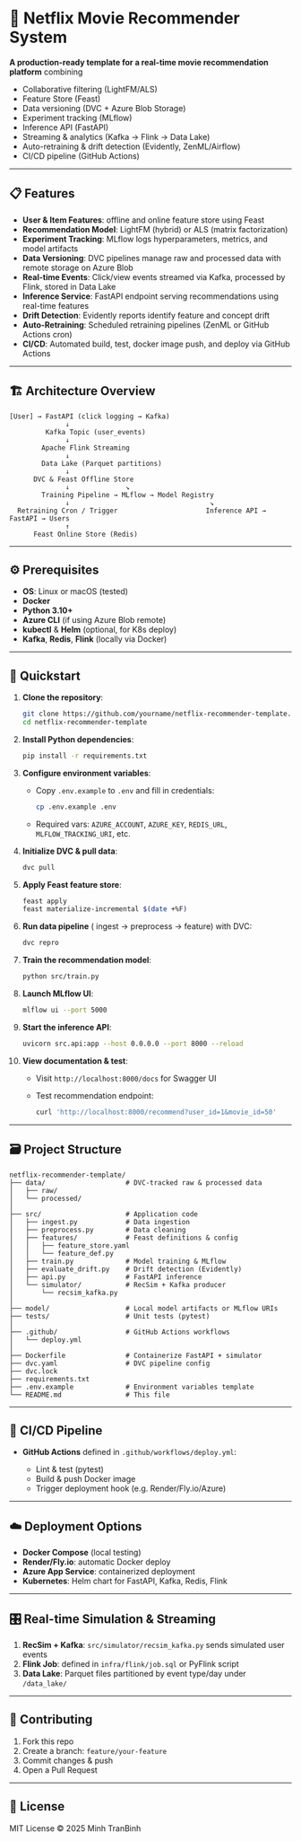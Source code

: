 # 🍿 Netflix Movie Recommender System

**A production-ready template for a real-time movie recommendation platform** combining

* Collaborative filtering (LightFM/ALS)
* Feature Store (Feast)
* Data versioning (DVC + Azure Blob Storage)
* Experiment tracking (MLflow)
* Inference API (FastAPI)
* Streaming & analytics (Kafka → Flink → Data Lake)
* Auto-retraining & drift detection (Evidently, ZenML/Airflow)
* CI/CD pipeline (GitHub Actions)

---

## 📋 Features

* **User & Item Features**: offline and online feature store using Feast
* **Recommendation Model**: LightFM (hybrid) or ALS (matrix factorization)
* **Experiment Tracking**: MLflow logs hyperparameters, metrics, and model artifacts
* **Data Versioning**: DVC pipelines manage raw and processed data with remote storage on Azure Blob
* **Real-time Events**: Click/view events streamed via Kafka, processed by Flink, stored in Data Lake
* **Inference Service**: FastAPI endpoint serving recommendations using real-time features
* **Drift Detection**: Evidently reports identify feature and concept drift
* **Auto-Retraining**: Scheduled retraining pipelines (ZenML or GitHub Actions cron)
* **CI/CD**: Automated build, test, docker image push, and deploy via GitHub Actions

---

## 🏗️ Architecture Overview

```text
[User] → FastAPI (click logging → Kafka)
              ↓
         Kafka Topic (user_events)
              ↓
        Apache Flink Streaming
              ↓
        Data Lake (Parquet partitions)
              ↓
      DVC & Feast Offline Store
              ↓              ↘
        Training Pipeline → MLflow → Model Registry
              ↓                                   ↘
  Retraining Cron / Trigger                      Inference API → FastAPI → Users
              ↑
      Feast Online Store (Redis)
```

---

## ⚙️ Prerequisites

* **OS**: Linux or macOS (tested)
* **Docker**
* **Python 3.10+**
* **Azure CLI** (if using Azure Blob remote)
* **kubectl** & **Helm** (optional, for K8s deploy)
* **Kafka**, **Redis**, **Flink** (locally via Docker)

---

## 🚀 Quickstart

1. **Clone the repository**:

   ```bash
   git clone https://github.com/yourname/netflix-recommender-template.git
   cd netflix-recommender-template
   ```

2. **Install Python dependencies**:

   ```bash
   pip install -r requirements.txt
   ```

3. **Configure environment variables**:

   * Copy `.env.example` to `.env` and fill in credentials:

     ```bash
     cp .env.example .env
     ```
   * Required vars: `AZURE_ACCOUNT`, `AZURE_KEY`, `REDIS_URL`, `MLFLOW_TRACKING_URI`, etc.

4. **Initialize DVC & pull data**:

   ```bash
   dvc pull
   ```

5. **Apply Feast feature store**:

   ```bash
   feast apply
   feast materialize-incremental $(date +%F)
   ```

6. **Run data pipeline** (
   ingest → preprocess → feature) with DVC:

   ```bash
   dvc repro
   ```

7. **Train the recommendation model**:

   ```bash
   python src/train.py
   ```

8. **Launch MLflow UI**:

   ```bash
   mlflow ui --port 5000
   ```

9. **Start the inference API**:

   ```bash
   uvicorn src.api:app --host 0.0.0.0 --port 8000 --reload
   ```

10. **View documentation & test**:

    * Visit `http://localhost:8000/docs` for Swagger UI
    * Test recommendation endpoint:

      ```bash
      curl 'http://localhost:8000/recommend?user_id=1&movie_id=50'
      ```

---

## 🗃️ Project Structure

```
netflix-recommender-template/
├── data/                    # DVC-tracked raw & processed data
│   ├── raw/
│   └── processed/
│
├── src/                     # Application code
│   ├── ingest.py            # Data ingestion
│   ├── preprocess.py        # Data cleaning
│   ├── features/            # Feast definitions & config
│   │   ├── feature_store.yaml
│   │   └── feature_def.py
│   ├── train.py             # Model training & MLflow
│   ├── evaluate_drift.py    # Drift detection (Evidently)
│   ├── api.py               # FastAPI inference
│   └── simulator/           # RecSim + Kafka producer
│       └── recsim_kafka.py
│
├── model/                   # Local model artifacts or MLflow URIs
├── tests/                   # Unit tests (pytest)
│
├── .github/                 # GitHub Actions workflows
│   └── deploy.yml
│
├── Dockerfile               # Containerize FastAPI + simulator
├── dvc.yaml                 # DVC pipeline config
├── dvc.lock
├── requirements.txt
├── .env.example             # Environment variables template
└── README.md                # This file
```

---

## 🔄 CI/CD Pipeline

* **GitHub Actions** defined in `.github/workflows/deploy.yml`:

  * Lint & test (pytest)
  * Build & push Docker image
  * Trigger deployment hook (e.g. Render/Fly.io/Azure)

---

## ☁️ Deployment Options

* **Docker Compose** (local testing)
* **Render/Fly.io**: automatic Docker deploy
* **Azure App Service**: containerized deployment
* **Kubernetes**: Helm chart for FastAPI, Kafka, Redis, Flink

---

## 🎛️ Real-time Simulation & Streaming

1. **RecSim + Kafka**: `src/simulator/recsim_kafka.py` sends simulated user events
2. **Flink Job**: defined in `infra/flink/job.sql` or PyFlink script
3. **Data Lake**: Parquet files partitioned by event type/day under `/data_lake/`

---

## 🤝 Contributing

1. Fork this repo
2. Create a branch: `feature/your-feature`
3. Commit changes & push
4. Open a Pull Request

---

## 📄 License

MIT License © 2025 Minh TranBinh
